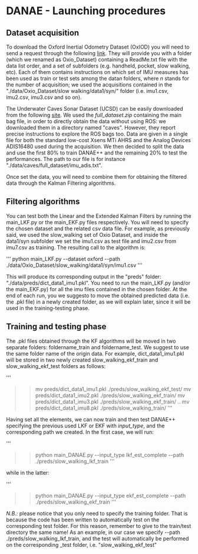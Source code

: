 # DANAE - Launching procedures

## Dataset acquisition
To download the Oxford Inertial Odometry Dataset (OxIOD) you will need to send a request through the following [link](https://forms.gle/wjE7u5AonoyyrgXJ7). They will provide you with a folder (which we renamed as Oxio_Dataset) containing a ReadMe.txt file with the data list order, and a set of subfolders (e.g. handheld, pocket, slow walking, etc). Each of them contains instructions on which set of IMU measures has been used as train or test sets among the data*n* folders, where *n* stands for the number of acquisition; we used the acquisitions contained in the "./data/Oxio_Dataset/slow walking/data1/syn/" folder (i.e. imu1.csv, imu2.csv, imu3.csv and so on).

The Underwater Caves Sonar Dataset (UCSD) can be easily downloaded from the following [site](https://cirs.udg.edu/caves-dataset/). We used the *full_dataset.zip* containing the main bag file, in order to directly obtain the data without using ROS: we downloaded them in a directory named "caves". However, they report precise instructions to explore the ROS bags too.
Data are given in a single file for both the standard low-cost Xsens MTi AHRS and the Analog Devices ADIS16480 used during the acquisition. We then decided to split the data and use the first 80% to train DANAE++ and the remaining 20% to test the performances. The path to our file is for instance "./data/caves/full_dataset/imu_adis.txt".

Once set the data, you will need to combine them for obtaining the filtered data through the Kalman Filtering algorithms.

## Filtering algorithms
You can test both the Linear and the Extended Kalman Filters by running the main_LKF.py or the main_EKF.py files respectively. You will need to specify the chosen dataset and the related csv data file. For example, as previously said, we used the slow_walking set of Oxio Dataset, and inside the data1/syn subfolder we set the imu1.csv as test file and imu2.csv from imu7.csv as training. The resulting call to the algorithm is:

'''
python main_LKF.py --dataset oxford --path ./data/Oxio_Dataset/slow_walking/data1/syn/imu1.csv
'''

This will produce its corresponding output in the "preds" folder: "./data/preds/dict_data1_imu1.pkl".
You need to run the main_LKF.py (and/or the main_EKF.py) for all the imu files contained in the chosen folder.
At the end of each run, you we suggesto to move the obtained predicted data (i.e. the .pkl file) in a newly created folder, as we will explain later, since it will be used in the training-testing phase.

## Training and testing phase
The .pkl files obtained through the KF algorithms will be moved in two separate folders: foldername_train and foldername_test. We suggest to use the same folder name of the origin data. For example, dict_data1_imu1.pkl will be stored in two newly created slow_walking_ekf_train and slow_walking_ekf_test folders as follows:

'''
>> mv preds/dict_data1_imu1.pkl ./preds/slow_walking_ekf_test/
>> mv preds/dict_data1_imu2.pkl ./preds/slow_walking_ekf_train/
>> mv preds/dict_data1_imu3.pkl ./preds/slow_walking_ekf_train/
..
>> mv preds/dict_data1_imu8.pkl ./preds/slow_walking_train/
'''

Having set all the elements, we can now train and then test DANAE++ specifying the previous used LKF or EKF with *input_type*, and the corresponding path we created. In the first case, we will run:

'''
>> python main_DANAE.py --input_type lkf_est_complete --path ./preds/slow_walking_lkf_train
'''

while in the latter:

'''
>> python main_DANAE.py --input_type ekf_est_complete --path ./preds/slow_walking_ekf_train
'''

*N.B.:* please notice that you only need to specify the training folder. That is because the code has been written to automatically test on the corresponding test folder. For this reason, remember to give to the train/test directory the same name! As an example, in our case we specify  --path ./preds/slow_walking_lkf_train, and the test will automatically be performed on the corresponding _test folder, i.e. "slow_walking_ekf_test"
